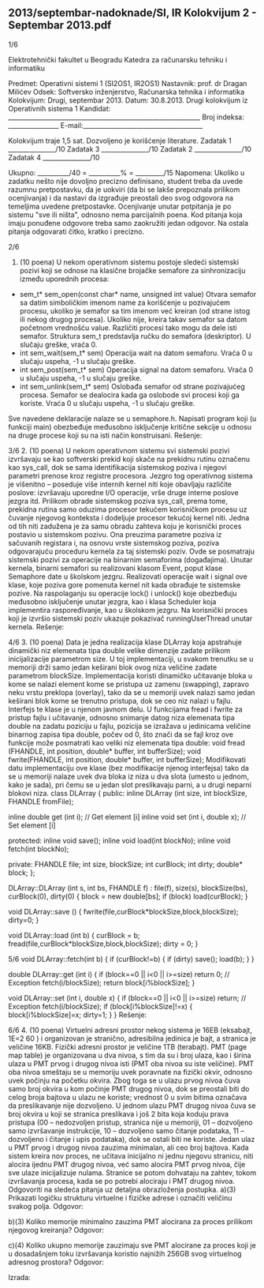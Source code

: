 2013/septembar-nadoknade/SI, IR Kolokvijum 2 - Septembar 2013.pdf
--------------------------------------------------------------------------------


1/6

Elektrotehnički fakultet u Beogradu
Katedra za računarsku tehniku i informatiku

Predmet: Operativni sistemi 1 (SI2OS1, IR2OS1)
Nastavnik: prof. dr Dragan Milićev
Odsek: Softversko inženjerstvo, Računarska tehnika i informatika
Kolokvijum: Drugi, septembar 2013.
Datum: 30.8.2013.
Drugi kolokvijum iz Operativnih sistema 1
Kandidat: _____________________________________________________________
Broj indeksa: ________________  E-mail:______________________________________

Kolokvijum traje 1,5 sat. Dozvoljeno je korišćenje literature.
Zadatak 1 _______________/10   Zadatak 3 _______________/10
Zadatak 2 _______________/10   Zadatak 4 _______________/10

Ukupno: __________/40 = __________% = _________/15
Napomena: Ukoliko u zadatku nešto nije dovoljno precizno definisano,  student  treba  da
uvede razumnu pretpostavku, da je uokviri (da bi se lakše prepoznala prilikom ocenjivanja) i
da  nastavi  da  izgrađuje  preostali  deo  svog  odgovora  na  temeljima  uvedene  pretpostavke.
Ocenjivanje unutar potpitanja je po sistemu "sve ili ništa",  odnosno  nema  parcijalnih  poena.
Kod pitanja koja imaju ponuđene odgovore treba samo zaokružiti jedan  odgovor.  Na  ostala
pitanja odgovarati čitko, kratko i precizno.


2/6
1. (10 poena)
U nekom operativnom sistemu postoje sledeći sistemski pozivi koji se odnose na klasične
brojačke semafore za sinhronizaciju između uporednih procesa:

- sem_t* sem_open(const char* name, unsigned int value) Otvara  semafor  sa
datim simboličkim imenom name za korišćenje u pozivajućem procesu, ukoliko je
semafor sa tim imenom već kreiran (od strane istog ili nekog drugog procesa). Ukoliko
nije, kreira takav semafor sa datom početnom vrednošću value. Različiti procesi tako
mogu da dele isti semafor. Struktura sem_t predstavlja ručku do semafora (deskriptor).
U slučaju greške, vraća 0.
- int sem_wait(sem_t* sem) Operacija wait na  datom  semaforu.  Vraća  0  u
slučaju uspeha, -1 u slučaju greške.
- int sem_post(sem_t* sem) Operacija signal na datom semaforu. Vraća 0 u
slučaju uspeha, -1 u slučaju greške.
- int sem_unlink(sem_t* sem) Oslobađa semafor od strane pozivajućeg procesa.
Semafor  se dealocira kada ga oslobode svi procesi koji ga koriste. Vraća 0 u slučaju
uspeha, -1 u slučaju greške.

Sve navedene deklaracije nalaze se u semaphore.h.
Napisati program koji (u funkciji main) obezbeđuje međusobno isključenje kritične sekcije u
odnosu na druge procese koji su na isti način konstruisani.
Rešenje:

3/6
2. (10 poena)
U nekom operativnom sistemu svi sistemski pozivi izvršavaju se kao softverski prekid koji
skače  na  prekidnu  rutinu  označenu  kao sys_call,  dok  se  sama  identifikacija  sistemskog
poziva i njegovi parametri prenose kroz registre procesora. Jezgro tog operativnog sistema je
višenitno – poseduje  više  internih  kernel  niti  koje  obavljaju  različite  poslove:  izvršavaju
uporedne I/O operacije, vrše druge  interne  poslove  jezgra itd. Prilikom  obrade  sistemskog
poziva sys_call, prema tome, prekidna rutina samo oduzima procesor tekućem korisničkom
procesu uz čuvanje njegovog konteksta i dodeljuje procesor tekućoj kernel niti.
Jedna od tih niti zadužena je za samu obradu zahteva koju je korisnički proces postavio u
sistemskom pozivu. Ona preuzima parametre poziva iz sačuvanih registara i, na osnovu vrste
sistemskog poziva, poziva odgovarajuću proceduru kernela za taj sistemski poziv.
Ovde  se  posmatraju  sistemski  pozivi  za  operacije  na binarnim semaforima (događajima).
Unutar kernela, binarni semafori su realizovani klasom Event, poput klase Semaphore date u
školskom jezgru. Realizovati operacije wait i signal ove klase, koje poziva gore pomenuta
kernel nit kada obrađuje te sistemske pozive. Na raspolaganju su operacije lock() i unlock()
koje  obezbeđuju  međusobno  isključenje  unutar  jezgra,   kao   i   klasa Scheduler koja
implementira raspoređivanje, kao u školskom jezgru. Na korisnički proces koji je izvršio
sistemski poziv ukazuje pokazivač runningUserThread unutar kernela.
Rešenje:

4/6
3. (10 poena)
Data je jedna realizacija klase DLArray koja apstrahuje dinamički niz elemenata tipa double
velike  dimenzije  zadate  prilikom  inicijalizacije  parametrom size.  U  toj  implementaciji,  u
svakom  trenutku  se  u  memoriji  drži  samo  jedan  keširani  blok  ovog  niza  veličine  zadate
parametrom blockSize. Implementacija koristi dinamičko učitavanje bloka u kome se nalazi
element kome se pristupa uz zamenu (swapping), zapravo neku vrstu preklopa (overlay), tako
da se u memoriji uvek nalazi samo jedan keširani blok kome se trenutno pristupa, dok se ceo
niz nalazi u fajlu. Interfejs te klase je u njenom javnom delu.
U funkcijama fread i fwrite za pristup fajlu i učitavanje, odnosno snimanje datog  niza
elemenata  tipa double na  zadatu  poziciju  u  fajlu, pozicija se izražava u jedinicama veličine
binarnog  zapisa  tipa double,  počev  od  0,  što  znači  da  se  fajl  kroz  ove  funkcije  može
posmatrati kao veliki niz elemenata tipa double:
void fread (FHANDLE, int position, double* buffer, int bufferSize);
void fwrite(FHANDLE, int position, double* buffer, int bufferSize);
Modifikovati datu implementaciju ove klase (bez modifikacije njenog interfejsa) tako da se u
memoriji nalaze uvek dva bloka iz niza u dva slota (umesto u jednom, kako je sada), pri čemu
se u jedan slot preslikavaju parni, a u drugi neparni blokovi niza.
class DLArray {
public:
  inline DLArray (int size, int blockSize, FHANDLE fromFile);

  inline double get (int i);  // Get element [i]
  inline void   set (int i, double x); // Set element [i]

protected:
  inline void save();
  inline void load(int blockNo);
  inline void fetch(int blockNo);

private:
  FHANDLE file;
  int size, blockSize;
  int curBlock;
  int dirty;
  double* block;
};


DLArray::DLArray (int s, int bs, FHANDLE f) :
  file(f), size(s), blockSize(bs), curBlock(0), dirty(0) {
  block = new double[bs];
  if (block) load(curBlock);
}

void DLArray::save () {
  fwrite(file,curBlock*blockSize,block,blockSize);
  dirty=0;
}


void DLArray::load (int b) {
  curBlock = b;
  fread(file,curBlock*blockSize,block,blockSize);
  dirty = 0;
}


5/6
void DLArray::fetch(int b) {
  if (curBlock!=b) {
    if (dirty) save();
    load(b);
  }
}

double DLArray::get (int i) {
  if (block==0 || i<0 || i>=size) return 0; // Exception
  fetch(i/blockSize);
  return block[i%blockSize];
}

void DLArray::set (int i, double x) {
  if (block==0 || i<0 || i>=size) return; // Exception
  fetch(i/blockSize);
  if (block[i%blockSize]!=x) {
    block[i%blockSize]=x;
    dirty=1;
  }
}
Rešenje:

6/6
4. (10 poena)
Virtuelni adresni prostor nekog sistema je 16EB (eksabajt, 1E=2
60
) i organizovan je stranično,
adresibilna jedinica je bajt, a stranica je veličine 16KB. Fizički adresni prostor je veličine 1TB
(terabajt). PMT (page map table) je organizovana u dva nivoa, s tim da su i broj ulaza, kao i
širina ulaza u PMT prvog i drugog nivoa isti (PMT oba nivoa su iste veličine). PMT oba nivoa
smeštaju se u memoriju uvek poravnate na fizički okvir, odnosno uvek počinju na početku
okvira. Zbog toga se u ulazu prvog nivoa čuva samo broj okvira u kom počinje PMT drugog
nivoa, dok se preostali biti do celog broja bajtova u ulazu ne koriste; vrednost 0 u svim bitima
označava da preslikavanje nije dozvoljeno. U jednom ulazu PMT drugog nivoa čuva se broj
okvira u koji se stranica preslikava i još 2 bita koja koduju prava pristupa (00 – nedozvoljen
pristup,  stranica  nije  u  memoriji,  01 – dozvoljeno  samo  izvršavanje  instrukcije,  10 –
dozvoljeno samo čitanje podataka, 11 – dozvoljeno i čitanje i upis podataka), dok se ostali biti
ne koriste. Jedan ulaz u PMT prvog i drugog nivoa zauzima minimalan, ali ceo broj bajtova.
Kada sistem kreira nov proces, ne učitava inicijalno ni jednu njegovu stranicu, niti alocira
ijednu PMT drugog nivoa, već samo alocira PMT prvog nivoa, čije sve ulaze inicijalizuje
nulama. Stranice se potom dohvataju na zahtev, tokom izvršavanja procesa, kada se po potrebi
alociraju i PMT drugog nivoa.
Odgovoriti na sledeća pitanja uz detaljna obrazloženja postupka.
a)(3) Prikazati logičku strukturu virtuelne i fizičke adrese i označiti veličinu svakog polja.
Odgovor:




b)(3) Koliko  memorije  minimalno  zauzima  PMT  alocirana  za  proces  prilikom  njegovog
kreiranja?
Odgovor:




c)(4) Koliko   ukupno   memorije   zauzimaju   sve   PMT   alocirane za   proces   koji   je   u
dosadašnjem toku izvršavanja koristio najnižih 256GB svog virtuelnog adresnog prostora?
Odgovor:



Izrada:
